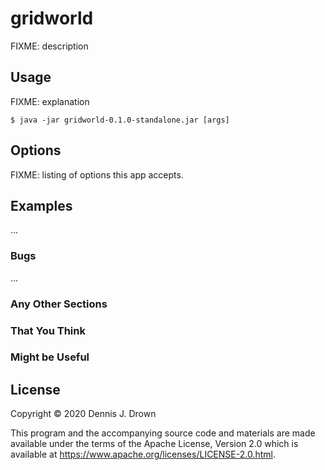 # gridworld

FIXME: description

## Usage

FIXME: explanation

    $ java -jar gridworld-0.1.0-standalone.jar [args]

## Options

FIXME: listing of options this app accepts.

## Examples

...

### Bugs

...

### Any Other Sections
### That You Think
### Might be Useful

## License

Copyright © 2020 Dennis J. Drown

This program and the accompanying source code and materials are made available under the terms of the
Apache License, Version 2.0 which is available at https://www.apache.org/licenses/LICENSE-2.0.html.
